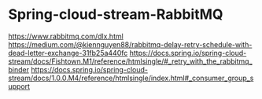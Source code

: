 # Spring-cloud-stream-RabbitMQ

https://www.rabbitmq.com/dlx.html
https://medium.com/@kiennguyen88/rabbitmq-delay-retry-schedule-with-dead-letter-exchange-31fb25a440fc
https://docs.spring.io/spring-cloud-stream/docs/Fishtown.M1/reference/htmlsingle/#_retry_with_the_rabbitmq_binder
https://docs.spring.io/spring-cloud-stream/docs/1.0.0.M4/reference/htmlsingle/index.html#_consumer_group_support
